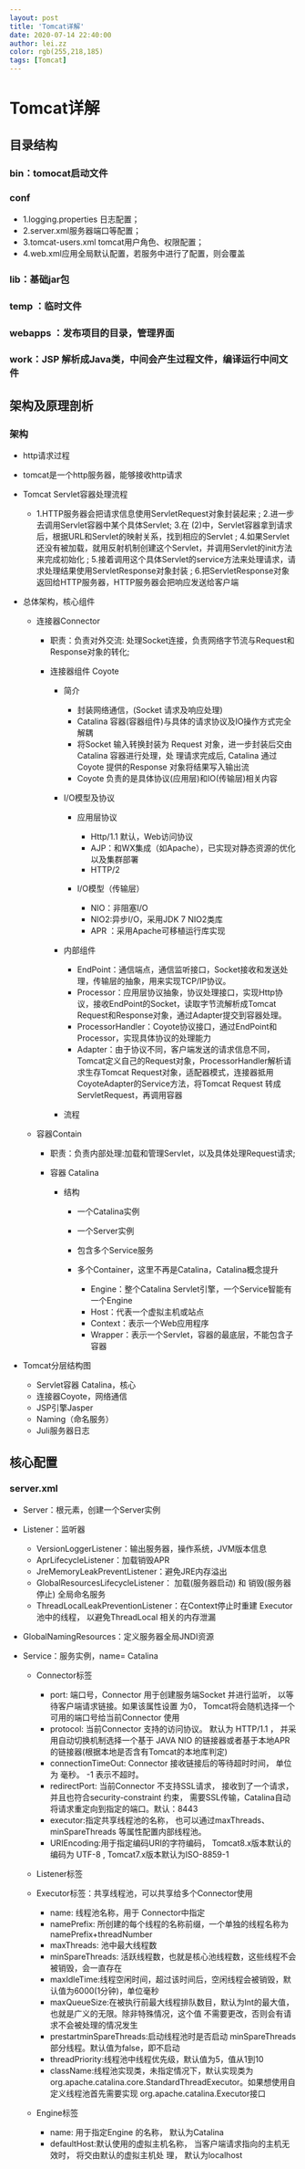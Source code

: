 ```yaml
---
layout: post
title: 'Tomcat详解'
date: 2020-07-14 22:40:00
author: lei.zz
color: rgb(255,218,185)
tags: [Tomcat]
---
```


# Tomcat详解

## 目录结构

### bin：tomocat启动文件

### conf

- 1.logging.properties 日志配置；
- 2.server.xml服务器端口等配置；
- 3.tomcat-users.xml tomcat用户角色、权限配置；
- 4.web.xml应用全局默认配置，若服务中进行了配置，则会覆盖

### lib：基础jar包

### temp ：临时文件

### webapps ：发布项目的目录，管理界面

### work：JSP 解析成Java类，中间会产生过程文件，编译运行中间文件

## 架构及原理剖析

### 架构

- http请求过程
- tomcat是一个http服务器，能够接收http请求
- Tomcat Servlet容器处理流程

	- 1.HTTP服务器会把请求信息使用ServletRequest对象封装起来 ;
2.进一步去调用Servlet容器中某个具体Servlet;
3.在 (2)中，Servlet容器拿到请求后，根据URL和Servlet的映射关系，找到相应的Servlet ;
4.如果Servlet还没有被加载，就用反射机制创建这个Servlet，并调用Servlet的init方法来完成初始化 ;
5.接着调用这个具体Servlet的service方法来处理请求，请求处理结果使用ServletResponse对象封装 ;
6.把ServletResponse对象返回给HTTP服务器，HTTP服务器会把响应发送给客户端

- 总体架构，核心组件

	- 连接器Connector

		- 职责：负责对外交流: 处理Socket连接，负责网络字节流与Request和Response对象的转化;
		- 连接器组件 Coyote

			- 简介

				- 封装网络通信，(Socket 请求及响应处理)
				- Catalina 容器(容器组件)与具体的请求协议及IO操作方式完全解耦
				- 将Socket 输入转换封装为 Request 对象，进一步封装后交由Catalina 容器进行处理，处 理请求完成后, Catalina 通过Coyote 提供的Response 对象将结果写入输出流
				- Coyote 负责的是具体协议(应用层)和IO(传输层)相关内容

			- I/O模型及协议

				- 应用层协议

					- Http/1.1 默认，Web访问协议
					- AJP：和WX集成（如Apache），已实现对静态资源的优化以及集群部署
					- HTTP/2

				- I/O模型（传输层）

					- NIO：非阻塞I/O
					- NIO2:异步I/O，采用JDK 7 NIO2类库
					- APR ：采用Apache可移植运行库实现

			- 内部组件

				- EndPoint：通信端点，通信监听接口，Socket接收和发送处理，传输层的抽象，用来实现TCP/IP协议。
				- Processor：应用层协议抽象，协议处理接口，实现Http协议，接收EndPoint的Socket，读取字节流解析成Tomcat Request和Response对象，通过Adapter提交到容器处理。
				- ProcessorHandler：Coyote协议接口，通过EndPoint和Processor，实现具体协议的处理能力
				- Adapter：由于协议不同，客户端发送的请求信息不同，Tomcat定义自己的Request对象，ProcessorHandler解析请求生存Tomcat  Request对象，适配器模式，连接器抵用CoyoteAdapter的Service方法，将Tomcat Request 转成ServletRequest，再调用容器

			- 流程

	- 容器Contain

		- 职责：负责内部处理:加载和管理Servlet，以及具体处理Request请求;
		- 容器 Catalina

			- 结构

				- 一个Catalina实例
				- 一个Server实例
				- 包含多个Service服务
				- 多个Container，这里不再是Catalina，Catalina概念提升

					- Engine：整个Catalina Servlet引擎，一个Service智能有一个Engine
					- Host：代表一个虚拟主机或站点
					- Context：表示一个Web应用程序
					- Wrapper：表示一个Servlet，容器的最底层，不能包含子容器

- Tomcat分层结构图

	- Servlet容器 Catalina，核心
	- 连接器Coyote，网络通信
	- JSP引擎Jasper
	- Naming（命名服务）
	- Juli服务器日志

## 核心配置

### server.xml

- Server：根元素，创建一个Server实例
- Listener：监听器

	- VersionLoggerListener：输出服务器，操作系统，JVM版本信息
	- AprLifecycleListener：加载销毁APR
	- JreMemoryLeakPreventListener：避免JRE内存溢出
	- GlobalResourcesLifecycleListener： 加载(服务器启动) 和 销毁(服务器停止) 全局命名服务
	- ThreadLocalLeakPreventionListener：在Context停止时重建 Executor 池中的线程， 以避免ThreadLocal 相关的内存泄漏

- GlobalNamingResources：定义服务器全局JNDI资源
- Service：服务实例，name= Catalina

	- Connector标签

		- port:  端口号，Connector 用于创建服务端Socket 并进行监听， 以等待客户端请求链接。如果该属性设置 为0， Tomcat将会随机选择一个可用的端口号给当前Connector 使用
		- protocol:  当前Connector 支持的访问协议。 默认为 HTTP/1.1 ， 并采用自动切换机制选择一个基于 JAVA NIO 的链接器或者基于本地APR的链接器(根据本地是否含有Tomcat的本地库判定) 
		- connectionTimeOut:  Connector 接收链接后的等待超时时间， 单位为 毫秒。 -1 表示不超时。 
		- redirectPort:  当前Connector 不支持SSL请求， 接收到了一个请求， 并且也符合security-constraint 约束， 需要SSL传输，Catalina自动将请求重定向到指定的端口。默认：8443
		- executor:指定共享线程池的名称， 也可以通过maxThreads、minSpareThreads 等属性配置内部线程池。
		- URIEncoding:用于指定编码URI的字符编码， Tomcat8.x版本默认的编码为 UTF-8 , Tomcat7.x版本默认为ISO-8859-1

	- Listener标签
	- Executor标签：共享线程池，可以共享给多个Connector使用

		- name: 线程池名称，用于 Connector中指定
		- namePrefix: 所创建的每个线程的名称前缀，一个单独的线程名称为 namePrefix+threadNumber
		- maxThreads: 池中最大线程数 
		- minSpareThreads: 活跃线程数，也就是核心池线程数，这些线程不会被销毁，会一直存在 
		- maxIdleTime:线程空闲时间，超过该时间后，空闲线程会被销毁，默认值为6000(1分钟)，单位毫秒
		- maxQueueSize:在被执行前最大线程排队数目，默认为Int的最大值，也就是广义的无限。除非特殊情况，这个值 不需要更改，否则会有请求不会被处理的情况发生 
		- prestartminSpareThreads:启动线程池时是否启动 minSpareThreads部分线程。默认值为false，即不启动 
		- threadPriority:线程池中线程优先级，默认值为5，值从1到10 
		- className:线程池实现类，未指定情况下，默认实现类为org.apache.catalina.core.StandardThreadExecutor。如果想使用自定义线程池首先需要实现 org.apache.catalina.Executor接口

	- Engine标签

		- name: 用于指定Engine 的名称， 默认为Catalina
		- defaultHost:默认使用的虚拟主机名称， 当客户端请求指向的主机无效时， 将交由默认的虚拟主机处 理， 默认为localhost
